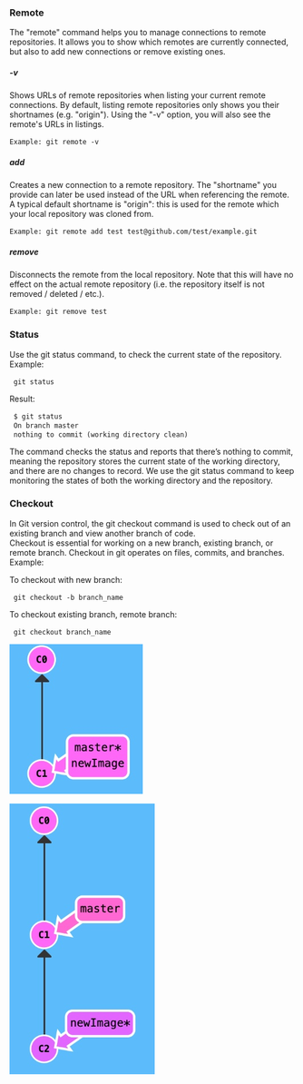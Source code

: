 ### Remote
 The "remote" command helps you to manage connections to remote repositories.
 It allows you to show which remotes are currently connected, but also to add new connections or remove existing ones.
 
 ##### -v
 Shows URLs of remote repositories when listing your current remote connections. 
 By default, listing remote repositories only shows you their shortnames (e.g. "origin"). 
 Using the "-v" option, you will also see the remote's URLs in listings.
 
    Example: git remote -v
 
 ##### add <shortname> <url>
 
 Creates a new connection to a remote repository.
 The "shortname" you provide can later be used instead of the URL when referencing the remote. 
 A typical default shortname is "origin": this is used for the remote which your local repository was cloned from.
 
    Example: git remote add test test@github.com/test/example.git
 
 ##### remove <name>
 Disconnects the remote from the local repository. 
 Note that this will have no effect on the actual remote repository (i.e. the repository itself is not removed / deleted / etc.).
 
    Example: git remove test 
    
 ### Status
 Use the git status command, to check the current state of the repository.
 Example:
 
     git status
 
 Result:
 
     $ git status
     On branch master
     nothing to commit (working directory clean)
     
 The command checks the status and reports that there’s nothing to commit, meaning the repository stores the current state of the working directory, and there are no changes to record.
 We use the git status command to keep monitoring the states of both the working directory and the repository.
 
 ### Checkout
 In Git version control, the git checkout command is used to check out of an existing branch and view another branch of code.  
 Checkout is essential for working on a new branch, existing branch, or remote branch. 
 Checkout in git operates on files, commits, and branches.
 Example:
 
 To checkout with new branch:
 
     git checkout -b branch_name
     
 To checkout existing branch, remote branch:
 
     git checkout branch_name
     
 ![CheckoutImg1](images/Picture11.jpg)
 
 ![CheckoutImg2](images/Picture12.jpg)


